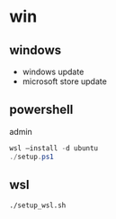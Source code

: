 # win

## windows

- windows update
- microsoft store update

## powershell

admin

```powershell
wsl —install -d ubuntu
./setup.ps1
```

## wsl

```bash
./setup_wsl.sh
```
